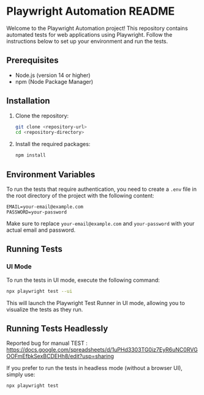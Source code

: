 # Playwright Automation README

Welcome to the Playwright Automation project! This repository contains automated tests for web applications using Playwright. Follow the instructions below to set up your environment and run the tests.

## Prerequisites

- Node.js (version 14 or higher)
- npm (Node Package Manager)

## Installation

1. Clone the repository:

   ```bash
   git clone <repository-url>
   cd <repository-directory>
   ```

2. Install the required packages:

   ```bash
   npm install
   ```

## Environment Variables

To run the tests that require authentication, you need to create a `.env` file in the root directory of the project with the following content:

```plaintext
EMAIL=your-email@example.com
PASSWORD=your-password
```

Make sure to replace `your-email@example.com` and `your-password` with your actual email and password.

## Running Tests

### UI Mode

To run the tests in UI mode, execute the following command:

```bash
npx playwright test --ui
```

This will launch the Playwright Test Runner in UI mode, allowing you to visualize the tests as they run.

## Running Tests Headlessly


Reported bug for manual TEST :
https://docs.google.com/spreadsheets/d/1uPHd3303TG0iz7EyR6uNC0RVGOOFmEfbkSexBCDEHh8/edit?usp=sharing  


If you prefer to run the tests in headless mode (without a browser UI), simply use:

```bash
npx playwright test
```
